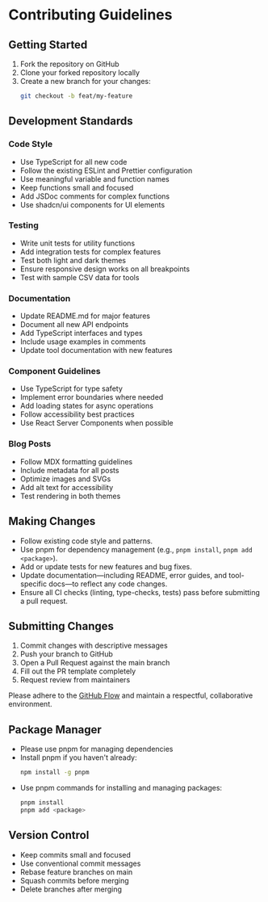 # Contributing Guidelines

## Getting Started

1. Fork the repository on GitHub
2. Clone your forked repository locally
3. Create a new branch for your changes:
   ```bash
   git checkout -b feat/my-feature
   ```

## Development Standards

### Code Style

- Use TypeScript for all new code
- Follow the existing ESLint and Prettier configuration
- Use meaningful variable and function names
- Keep functions small and focused
- Add JSDoc comments for complex functions
- Use shadcn/ui components for UI elements

### Testing

- Write unit tests for utility functions
- Add integration tests for complex features
- Test both light and dark themes
- Ensure responsive design works on all breakpoints
- Test with sample CSV data for tools

### Documentation

- Update README.md for major features
- Document all new API endpoints
- Add TypeScript interfaces and types
- Include usage examples in comments
- Update tool documentation with new features

### Component Guidelines

- Use TypeScript for type safety
- Implement error boundaries where needed
- Add loading states for async operations
- Follow accessibility best practices
- Use React Server Components when possible

### Blog Posts

- Follow MDX formatting guidelines
- Include metadata for all posts
- Optimize images and SVGs
- Add alt text for accessibility
- Test rendering in both themes

## Making Changes

- Follow existing code style and patterns.
- Use pnpm for dependency management (e.g., `pnpm install`, `pnpm add <package>`).
- Add or update tests for new features and bug fixes.
- Update documentation—including README, error guides, and tool-specific docs—to reflect any code changes.
- Ensure all CI checks (linting, type-checks, tests) pass before submitting a pull request.

## Submitting Changes

1. Commit changes with descriptive messages
2. Push your branch to GitHub
3. Open a Pull Request against the main branch
4. Fill out the PR template completely
5. Request review from maintainers

Please adhere to the [GitHub Flow](https://guides.github.com/introduction/flow/) and maintain a respectful, collaborative environment.

## Package Manager

- Please use pnpm for managing dependencies
- Install pnpm if you haven't already:
  ```bash
  npm install -g pnpm
  ```
- Use pnpm commands for installing and managing packages:
  ```bash
  pnpm install
  pnpm add <package>
  ```

## Version Control

- Keep commits small and focused
- Use conventional commit messages
- Rebase feature branches on main
- Squash commits before merging
- Delete branches after merging

